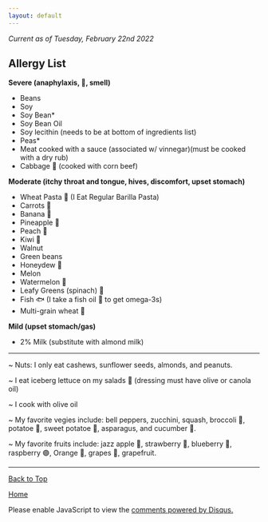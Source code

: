 ```yaml
---
layout: default
---
```


<i> Current as of Tuesday, February 22nd 2022 </i>

## <b> Allergy List </b>

<b> Severe (anaphylaxis, 🤮, smell) </b>
- Beans
- Soy
- Soy Bean*
- Soy Bean Oil
- Soy lecithin (needs to be at bottom of ingredients list)
- Peas*
- Meat cooked with a sauce (associated w/ vinnegar)(must be cooked with a dry rub)
- Cabbage 🥬 (cooked with corn beef)

<b> Moderate (itchy throat and tongue, hives, discomfort, upset stomach) </b>
- Wheat Pasta 🍝 (I Eat Regular Barilla Pasta)
- Carrots 🥕
- Banana 🍌
- Pineapple 🍍
- Peach 🍑
- Kiwi 🥝
- Walnut
- Green beans
- Honeydew 🍈
- Melon
- Watermelon 🍉
- Leafy Greens (spinach) 🥬
- Fish 🐟 (I take a fish oil 💊 to get omega-3s)
- Multi-grain wheat 🌾

<b> Mild (upset stomach/gas) </b>
- 2% Milk (substitute with almond milk)

* * *

~  Nuts: I only eat cashews, sunflower seeds, almonds, and peanuts. 

~ I eat iceberg lettuce on my salads 🥬 (dressing must have olive or canola oil)

~ I cook with olive oil

~ My favorite vegies include: bell peppers, zucchini, squash, broccoli 🥦, potatoe 🥔, sweet potatoe 🍠, asparagus, and cucumber 🥒. 

~ My favorite fruits include: jazz apple 🍎, strawberry 🍓, blueberry 🔵, raspberry 🟣, Orange 🍊, grapes 🍇, grapefruit. 

* * *

<a href="https://shea08.github.io/allergy">Back to Top</a>

[Home](./)

<div id="disqus_thread"></div>
<script>

/**
*  RECOMMENDED CONFIGURATION VARIABLES: EDIT AND UNCOMMENT THE SECTION BELOW TO INSERT DYNAMIC VALUES FROM YOUR PLATFORM OR CMS.
*  LEARN WHY DEFINING THESE VARIABLES IS IMPORTANT: https://disqus.com/admin/universalcode/#configuration-variables*/
/*
var disqus_config = function () {
this.page.url = PAGE_URL;  // Replace PAGE_URL with your page's canonical URL variable
this.page.identifier = PAGE_IDENTIFIER; // Replace PAGE_IDENTIFIER with your page's unique identifier variable
};
*/
(function() { // DON'T EDIT BELOW THIS LINE
var d = document, s = d.createElement('script');
s.src = 'https://shea08.disqus.com/embed.js';
s.setAttribute('data-timestamp', +new Date());
(d.head || d.body).appendChild(s);
})();
</script>
<noscript>Please enable JavaScript to view the <a href="https://disqus.com/?ref_noscript">comments powered by Disqus.</a></noscript> 
